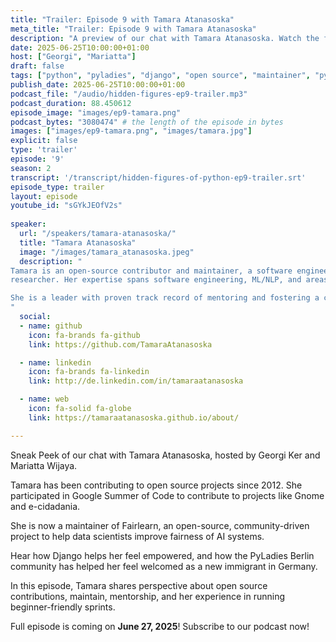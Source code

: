 ```yaml
---
title: "Trailer: Episode 9 with Tamara Atanasoska"
meta_title: "Trailer: Episode 9 with Tamara Atanasoska"
description: "A preview of our chat with Tamara Atanasoska. Watch the full episode on June 27, 2025"
date: 2025-06-25T10:00:00+01:00
host: ["Georgi", "Mariatta"]
draft: false
tags: ["python", "pyladies", "django", "open source", "maintainer", "pypodcats", "berlin", "north macedonia", "gsoc", "fairlearn"]
publish_date: 2025-06-25T10:00:00+01:00
podcast_file: "/audio/hidden-figures-ep9-trailer.mp3"
podcast_duration: 88.450612
episode_image: "images/ep9-tamara.png"
podcast_bytes: "3080474" # the length of the episode in bytes
images: ["images/ep9-tamara.png", "images/tamara.jpg"]
explicit: false 
type: 'trailer'
episode: '9'
season: 2
transcript: '/transcript/hidden-figures-of-python-ep9-trailer.srt'
episode_type: trailer
layout: episode
youtube_id: "sGYkJEOfV2s"
  
speaker:
  url: "/speakers/tamara-atanasoska/"
  title: "Tamara Atanasoska"
  image: "/images/tamara_atanasoska.jpeg"
  description: "
Tamara is an open-source contributor and maintainer, a software engineer at :probabl. and a CompLing/NLP
researcher. Her expertise spans software engineering, ML/NLP, and areas including fair and responsible AI.

She is a leader with proven track record of mentoring and fostering a culture of innovation and continuous improvement. 
"
  social:
  - name: github
    icon: fa-brands fa-github
    link: https://github.com/TamaraAtanasoska

  - name: linkedin
    icon: fa-brands fa-linkedin
    link: http://de.linkedin.com/in/tamaraatanasoska

  - name: web
    icon: fa-solid fa-globe
    link: https://tamaraatanasoska.github.io/about/

---
```


Sneak Peek of our chat with Tamara Atanasoska, hosted by Georgi Ker and Mariatta Wijaya.

Tamara has been contributing to open source projects since 2012. She participated in Google Summer of Code to
contribute to projects like Gnome and e-cidadania.

She is now a maintainer of Fairlearn, an open-source, community-driven project to help data scientists improve fairness
of AI systems.

Hear how Django helps her feel empowered, and how the PyLadies Berlin community has helped her feel welcomed as a new
immigrant in Germany.

In this episode, Tamara shares perspective about open source contributions, maintain, mentorship, and her experience
in running beginner-friendly sprints.

Full episode is coming on **June 27, 2025**! Subscribe to our podcast now!
